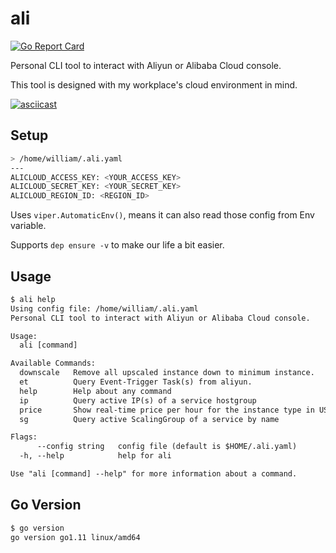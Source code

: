 # ali

[![Go Report Card](https://goreportcard.com/badge/github.com/williamchanrico/ali)](https://goreportcard.com/report/github.com/williamchanrico/ali)

Personal CLI tool to interact with Aliyun or Alibaba Cloud console.

This tool is designed with my workplace's cloud environment in mind.

[![asciicast](https://asciinema.org/a/gee4XkKWpvENAuBOaHbSMFIIN.png)](https://asciinema.org/a/gee4XkKWpvENAuBOaHbSMFIIN)

## Setup

```sh
> /home/william/.ali.yaml
---
ALICLOUD_ACCESS_KEY: <YOUR_ACCESS_KEY>
ALICLOUD_SECRET_KEY: <YOUR_SECRET_KEY>
ALICLOUD_REGION_ID: <REGION_ID>
```

Uses `viper.AutomaticEnv()`, means it can also read those config from Env variable.

Supports `dep ensure -v` to make our life a bit easier.

## Usage

```txt
$ ali help
Using config file: /home/william/.ali.yaml
Personal CLI tool to interact with Aliyun or Alibaba Cloud console.

Usage:
  ali [command]

Available Commands:
  downscale   Remove all upscaled instance down to minimum instance.
  et          Query Event-Trigger Task(s) from aliyun.
  help        Help about any command
  ip          Query active IP(s) of a service hostgroup
  price       Show real-time price per hour for the instance type in USD
  sg          Query active ScalingGroup of a service by name

Flags:
      --config string   config file (default is $HOME/.ali.yaml)
  -h, --help            help for ali

Use "ali [command] --help" for more information about a command.
```

## Go Version

```txt
$ go version
go version go1.11 linux/amd64
```
